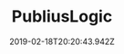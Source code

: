 ---
templateKey: 'home-page'
title: PubliusLogic
date: 2019-02-18T20:20:43.942Z
category: 'React'
meta_title: Home | publiuslogic.com
meta_description: >-
  At PubliusLogic we Publish Logic as Common Sense. Our name was taken from my 
  extensive studies Of the Books at Large = Us Congressional Reports including a lot 
  of Notes and Letters from our Founding Fathers.
heading: To Publish Logic - Common Sense
cover: ./sunset-kitzeberg-fjord.jpg
tags:
  - PubliusLogic
  - Gatsby
  - Netlify
tweet_id: '1118651504674725888'
description: >-
  At PubliusLogic we Publish Logic as Common Sense
showToc: false 
showTags: false 
showAdds: false 
showStack: true  
---